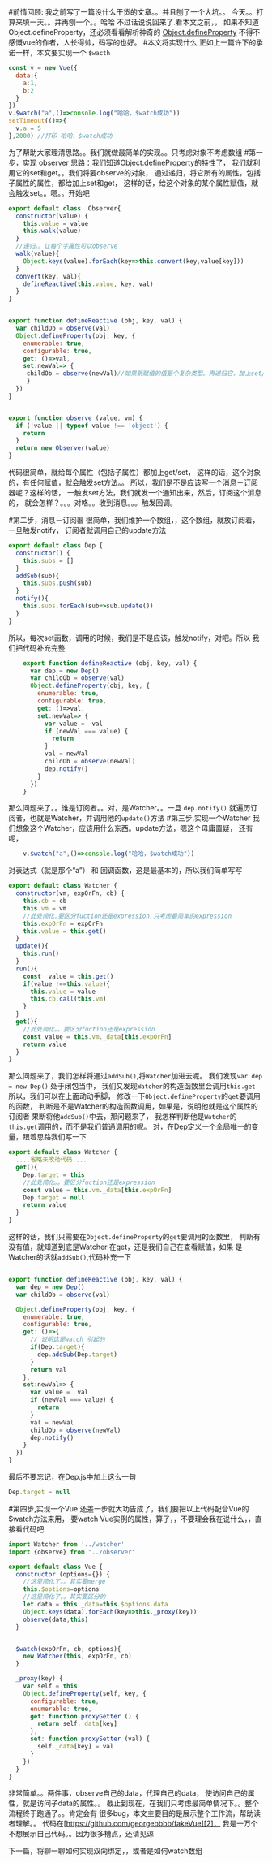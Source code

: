 #前情回顾:
我之前写了一篇没什么干货的文章。。并且刨了一个大坑。。
今天。。打算来填一天。。并再刨一个。。哈哈
不过话说说回来了.看本文之前，，
如果不知道Object.defineProperty，还必须看看解析神奇的 [Object.defineProperty][1]
不得不感慨vue的作者，人长得帅，码写的也好。
#本文将实现什么
正如上一篇许下的承诺一样，本文要实现一个 `$wacth`
```javascript
const v = new Vue({
  data:{
    a:1,
    b:2
  }
})
v.$watch("a",()=>console.log("哈哈，$watch成功"))
setTimeout(()=>{
  v.a = 5
},2000) //打印 哈哈，$watch成功
```
为了帮助大家理清思路。。我们就做最简单的实现。。只考虑对象不考虑数组
#第一步，实现 observer
思路：我们知道Object.defineProperty的特性了，
我们就利用它的set和get。。我们将要observe的对象，
通过递归，将它所有的属性，包括子属性的属性，都给加上set和get，
这样的话，给这个对象的某个属性赋值，就会触发set。。嗯。。开始吧
```javascript
export default class  Observer{
  constructor(value) {
    this.value = value
    this.walk(value)
  }
  //递归。。让每个字属性可以observe
  walk(value){
    Object.keys(value).forEach(key=>this.convert(key,value[key]))
  }
  convert(key, val){
    defineReactive(this.value, key, val)
  }
}


export function defineReactive (obj, key, val) {
  var childOb = observe(val)
  Object.defineProperty(obj, key, {
    enumerable: true,
    configurable: true,
    get: ()=>val,
    set:newVal=> {      
     childOb = observe(newVal)//如果新赋值的值是个复杂类型。再递归它，加上set/get。。
     }
  })
}


export function observe (value, vm) {
  if (!value || typeof value !== 'object') {
    return
  }
  return new Observer(value)
}
```
代码很简单，就给每个属性（包括子属性）都加上get/set，
这样的话，这个对象的，有任何赋值，就会触发set方法。。
所以，我们是不是应该写一个消息－订阅器呢？这样的话，
一触发set方法，我们就发一个通知出来，然后，订阅这个消息的，
就会怎样？。。。对咯。。收到消息。。。触发回调。

#第二步，消息－订阅器
很简单，我们维护一个数组，，这个数组，就放订阅着，一旦触发notify，
订阅者就调用自己的update方法
```javascript
export default class Dep {
  constructor() {
    this.subs = []
  }
  addSub(sub){
    this.subs.push(sub)
  }
  notify(){
    this.subs.forEach(sub=>sub.update())
  }
}
```

所以，每次set函数，调用的时候，我们是不是应该，触发notify，对吧。所以
我们把代码补充完整

```javascript
    export function defineReactive (obj, key, val) {
      var dep = new Dep()
      var childOb = observe(val)
      Object.defineProperty(obj, key, {
        enumerable: true,
        configurable: true,
        get: ()=>val,
        set:newVal=> {
          var value =  val
          if (newVal === value) {
            return
          }
          val = newVal
          childOb = observe(newVal)
          dep.notify()
        }
      })
    }
```
那么问题来了。。谁是订阅者。。对，是Watcher。。一旦 `dep.notify()`
就遍历订阅者，也就是Watcher，并调用他的`update()`方法
#第三步,实现一个Watcher
我们想象这个Watcher，应该用什么东西。update方法，嗯这个毋庸置疑，
还有呢，
```javascript
    v.$watch("a",()=>console.log("哈哈，$watch成功"))
```
对表达式（就是那个“a”） 和 回调函数，这是最基本的，所以我们简单写写
```javascript
export default class Watcher {
  constructor(vm, expOrFn, cb) {
    this.cb = cb
    this.vm = vm
    //此处简化.要区分fuction还是expression,只考虑最简单的expression
    this.expOrFn = expOrFn
    this.value = this.get()
  }
  update(){
    this.run()
  }
  run(){
    const  value = this.get()
    if(value !==this.value){
      this.value = value
      this.cb.call(this.vm)
    }
  }
  get(){
    //此处简化。。要区分fuction还是expression
    const value = this.vm._data[this.expOrFn]
    return value
  }
}
```
那么问题来了，我们怎样将通过`addSub()`,将`Watcher`加进去呢。
我们发现`var dep = new Dep()` 处于闭包当中，
我们又发现`Watcher`的构造函数里会调用`this.get`
所以，我们可以在上面动动手脚，
修改一下`Object.defineProperty`的`get`要调用的函数，
判断是不是Watcher的构造函数调用，如果是，说明他就是这个属性的订阅者
果断将他`addSub()`中去，那问题来了，
我怎样判断他是`Watcher`的`this.get`调用的，而不是我们普通调用的呢。
对，在Dep定义一个全局唯一的变量，跟着思路我们写一下
```javascript
export default class Watcher {
  ....省略未改动代码....
  get(){
    Dep.target = this
    //此处简化。。要区分fuction还是expression
    const value = this.vm._data[this.expOrFn]
    Dep.target = null
    return value
  }
}
```

这样的话，我们只需要在`Object.defineProperty`的`get`要调用的函数里，
判断有没有值，就知道到底是Watcher 在get，还是我们自己在查看赋值，如果
是Watcher的话就`addSub()`,代码补充一下
```javascript

export function defineReactive (obj, key, val) {
  var dep = new Dep()
  var childOb = observe(val)

  Object.defineProperty(obj, key, {
    enumerable: true,
    configurable: true,
    get: ()=>{
      // 说明这是watch 引起的
      if(Dep.target){
        dep.addSub(Dep.target)
      }
      return val
    },
    set:newVal=> {
      var value =  val
      if (newVal === value) {
        return
      }
      val = newVal
      childOb = observe(newVal)
      dep.notify()
    }
  })
}
```
最后不要忘记，在Dep.js中加上这么一句

```javascript
Dep.target = null
```
#第四步,实现一个Vue
还差一步就大功告成了，我们要把以上代码配合Vue的$watch方法来用，
要watch Vue实例的属性，算了，，不要理会我在说什么，，直接看代码吧

```javascript
import Watcher from '../watcher'
import {observe} from "../observer"

export default class Vue {
  constructor (options={}) {
    //这里简化了。。其实要merge
    this.$options=options
    //这里简化了。。其实要区分的
    let data = this._data=this.$options.data
    Object.keys(data).forEach(key=>this._proxy(key))
    observe(data,this)
  }


  $watch(expOrFn, cb, options){
    new Watcher(this, expOrFn, cb)
  }

  _proxy(key) {
    var self = this
    Object.defineProperty(self, key, {
      configurable: true,
      enumerable: true,
      get: function proxyGetter () {
        return self._data[key]
      },
      set: function proxySetter (val) {
        self._data[key] = val
      }
    })
  }
}


```
非常简单。。两件事，observe自己的data，代理自己的data，
使访问自己的属性，就是访问子data的属性。。
截止到现在，在我们只考虑最简单情况下。。整个流程终于跑通了。。肯定会有
很多bug，本文主要目的是展示整个工作流，帮助读者理解。。
代码在[https://github.com/georgebbbb/fakeVue][2]，
我是一万个不想展示自己代码。。因为很多槽点，还请见谅


下一篇，将聊一聊如何实现双向绑定，，或者是如何watch数组


  [1]: http://segmentfault.com/a/1190000004346467
  [2]: https://github.com/georgebbbb/fakeVue

